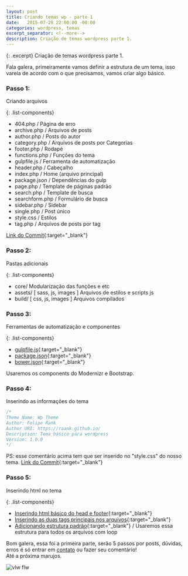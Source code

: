 ```yaml
---
layout: post
title: Criando temas wp - parte 1
date:   2015-07-28 22:00:00 -00:00
categories: wordpress, temas
excerpt_separator: <!--more-->
description: Criação de temas wordpress parte 1.
---
```


{: .excerpt}
Criação de temas wordpress parte 1.

<!--more-->

Fala galera, primeiramente vamos definir a estrutura de um tema, isso vareia de acordo com o que precisamos, vamos criar algo básico.

### Passo 1:
Criando arquivos

{: .list-components}
 - 404.php / Página de erro
 - archive.php / Arquivos de posts
 - author.php / Posts do autor
 - category.php /  Arquivos de posts por Categorias
 - footer.php / Rodapé
 - functions.php / Funções do tema
 - gulpfile.js / Ferramenta de automatização
 - header.php / Cabeçalho
 - index.php / Home (arquivo principal)
 - package.json / Dependências do gulp
 - page.php / Template de páginas padrão
 - search.php / Template de busca
 - searchform.php / Formulário de busca
 - sidebar.php / Sidebar
 - single.php / Post único
 - style.css / Estilos
 - tag.php / Arquivos de posts por tag

 [Link do Commit](https://github.com/raank/wp-theme/commit/4ff7b33560d537ab39793628fee2320d1d5188ff){:target="_blank"}

### Passo 2:
Pastas adicionais

{: .list-components}
 - core/ Modularização das funções e etc
 - assets/ [ sass, js, images ] Arquivos de estilos e scripts js
 - build/ [ css, js, images ] Arquivos compilados

### Passo 3:
Ferramentas de automatização e componentes

{: .list-components}
 - [gulpfile.js](https://github.com/raank/wp-theme/commit/571b92e42d92556eebfb9020d41054d730440b7a){:target="_blank"}
 - [package.json](https://github.com/raank/wp-theme/commit/f788963cea4fa63661dc5e0a97eef0deceff18b8){:target="_blank"}
 - [bower.json](https://github.com/raank/wp-theme/commit/3b2fb843980bb8febea037882143ba7c754a761a){:target="_blank"}

Usaremos os components do Modernizr e Bootstrap.

### Passo 4:
Inserindo as informações do tema

~~~css
/*
Theme Name: Wp Theme
Author: Felipe Rank
Author URI: https://raank.github.io/
Description: Tema básico para wordpress
Version: 1.0.0
*/
~~~
PS: esse comentário acima tem que ser inserido no "style.css" do nosso tema.
[Link do Commit](https://github.com/raank/wp-theme/commit/742f8e883f0a57e3b74fb1eac21f221803421f5b){:target="_blank"}

### Passo 5:
Inserindo html no tema

{: .list-components}
 - [Inserindo html básico do head e footer](https://github.com/raank/wp-theme/commit/748169d49d47cdd0f82000e405c2830027e9273c){:target="_blank"}
 - [Inserindo as duas tags principais nos arquivos](https://github.com/raank/wp-theme/commit/aec65597480b1be93fd9d70ba0c8137e37ab97c8){:target="_blank"}
 - [Adicionando estrutura padrão](https://github.com/raank/wp-theme/commit/650124e567d6454260452cd46c51b7f594ec9261){:target="_blank"} / Usaremos essa estrutura para todos os arquivos com loop


Bom galera, essa foi a primeira parte, serão 5 passos por posts, dúvidas, erros é só entrar em [contato](https://raank.github.io/contato/) ou fazer seu comentário!<br>
Até a próxima marujos.


<img class="lazyload" data-src="http://i.imgur.com/jOCaybJ.gif" alt="vlw flw">